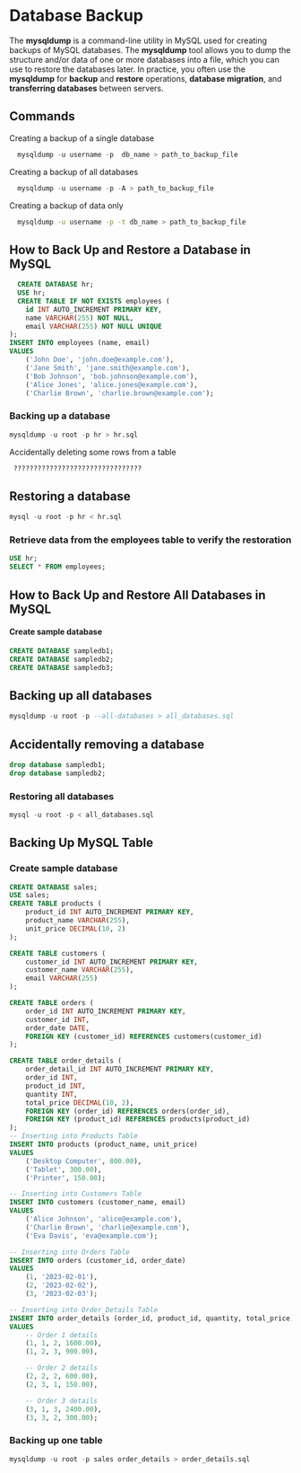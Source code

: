 # Database Backup
The **mysqldump** is a command-line utility in MySQL used for creating backups of MySQL databases.
The **mysqldump** tool allows you to dump the structure and/or data of one or more databases into a file, which you can use to restore the databases later.
In practice, you often use the **mysqldump** for **backup** and **restore** operations, **database migration**, and **transferring databases** between servers.

## Commands

Creating a backup of a single database

```sql
  mysqldump -u username -p  db_name > path_to_backup_file
```

Creating a backup of all databases

```sql
  mysqldump -u username -p -A > path_to_backup_file
```

Creating a backup of data only

```bash
  mysqldump -u username -p -t db_name > path_to_backup_file
```

## How to Back Up and Restore a Database in MySQL

```sql
  CREATE DATABASE hr;
  USE hr;
  CREATE TABLE IF NOT EXISTS employees (
    id INT AUTO_INCREMENT PRIMARY KEY,
    name VARCHAR(255) NOT NULL,
    email VARCHAR(255) NOT NULL UNIQUE
);
INSERT INTO employees (name, email) 
VALUES
    ('John Doe', 'john.doe@example.com'),
    ('Jane Smith', 'jane.smith@example.com'),
    ('Bob Johnson', 'bob.johnson@example.com'),
    ('Alice Jones', 'alice.jones@example.com'),
    ('Charlie Brown', 'charlie.brown@example.com');
```
### Backing up a database
```sql
mysqldump -u root -p hr > hr.sql
```
Accidentally deleting some rows from a table
```sql
 ????????????????????????????????
```
## Restoring a database
```sql
mysql -u root -p hr < hr.sql
```
### Retrieve data from the employees table to verify the restoration
```sql
USE hr;
SELECT * FROM employees;
```
## How to Back Up and Restore All Databases in MySQL
#### Create sample database
```sql
CREATE DATABASE sampledb1;
CREATE DATABASE sampledb2;
CREATE DATABASE sampledb3;
```
## Backing up all databases
```sql
mysqldump -u root -p --all-databases > all_databases.sql
```
## Accidentally removing a database
```sql
drop database sampledb1;
drop database sampledb2;
```
### Restoring all databases
```sql
mysql -u root -p < all_databases.sql
```
## Backing Up MySQL Table
### Create sample database
```sql
CREATE DATABASE sales;
USE sales;
CREATE TABLE products (
    product_id INT AUTO_INCREMENT PRIMARY KEY,
    product_name VARCHAR(255),
    unit_price DECIMAL(10, 2)
);

CREATE TABLE customers (
    customer_id INT AUTO_INCREMENT PRIMARY KEY,
    customer_name VARCHAR(255),
    email VARCHAR(255)
);

CREATE TABLE orders (
    order_id INT AUTO_INCREMENT PRIMARY KEY,
    customer_id INT,
    order_date DATE,
    FOREIGN KEY (customer_id) REFERENCES customers(customer_id)
);

CREATE TABLE order_details (
    order_detail_id INT AUTO_INCREMENT PRIMARY KEY,
    order_id INT,
    product_id INT,
    quantity INT,
    total_price DECIMAL(10, 2),
    FOREIGN KEY (order_id) REFERENCES orders(order_id),
    FOREIGN KEY (product_id) REFERENCES products(product_id)
);
-- Inserting into Products Table
INSERT INTO products (product_name, unit_price)
VALUES
    ('Desktop Computer', 800.00),
    ('Tablet', 300.00),
    ('Printer', 150.00);

-- Inserting into Customers Table
INSERT INTO customers (customer_name, email)
VALUES
    ('Alice Johnson', 'alice@example.com'),
    ('Charlie Brown', 'charlie@example.com'),
    ('Eva Davis', 'eva@example.com');

-- Inserting into Orders Table
INSERT INTO orders (customer_id, order_date)
VALUES
    (1, '2023-02-01'),
    (2, '2023-02-02'),
    (3, '2023-02-03');

-- Inserting into Order_Details Table
INSERT INTO order_details (order_id, product_id, quantity, total_price)
VALUES
    -- Order 1 details
    (1, 1, 2, 1600.00),
    (1, 2, 3, 900.00),

    -- Order 2 details
    (2, 2, 2, 600.00),
    (2, 3, 1, 150.00),

    -- Order 3 details
    (3, 1, 3, 2400.00),
    (3, 3, 2, 300.00);
```
### Backing up one table
```sql
mysqldump -u root -p sales order_details > order_details.sql
```
